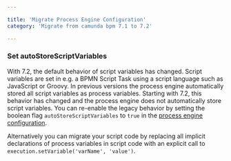 ```yaml
---

title: 'Migrate Process Engine Configuration'
category: 'Migrate from camunda bpm 7.1 to 7.2'

---
```


### Set autoStoreScriptVariables

With 7.2, the default behavior of script variables has changed. Script
variables are set in e.g. a BPMN Script Task using a script language such as
JavaScript or Groovy. In previous versions the process engine automatically
stored all script variables as process variables. Starting with 7.2, this
behavior has changed and the process engine does not automatically store script
variables. You can re-enable the legacy behavior by setting the boolean flag
`autoStoreScriptVariables` to `true` in the [process engine
configuration](ref:/guides/user-guide/#process-engine-process-engine-bootstrapping).

Alternatively you can migrate your script code by replacing all implicit
declarations of process variables in script code with an explicit call to
`execution.setVariable('varName', 'value')`.

